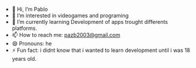- 👋 Hi, I’m Pablo
- 👀 I’m interested in videogames and programing
- 🌱 I’m currently learning Development of apps trought differents platforms.
- 📫 How to reach me: pazb2003@gmail.com
- 😄 Pronouns: he
- ⚡ Fun fact: i didnt know that i wanted to learn development until i was 18 years old.

